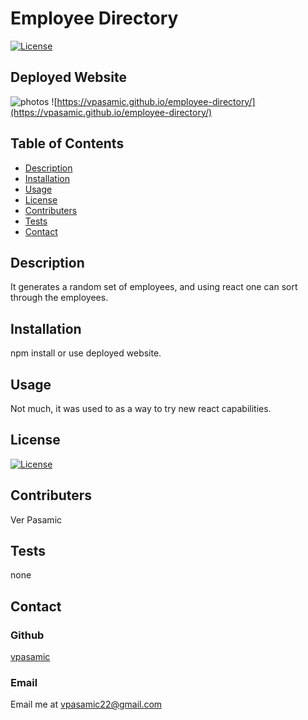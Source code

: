  # Employee Directory 

  [![License](https://img.shields.io/badge/License-MIT-blue.svg)](https://opensource.org/licenses/MIT)
  
  ## Deployed Website
  
  ![photos](https://user-images.githubusercontent.com/70293668/98510863-b5d31080-2218-11eb-8598-165946ca8fea.JPG)
  ![https://vpasamic.github.io/employee-directory/](https://vpasamic.github.io/employee-directory/)
  
  ## Table of Contents
  - [Description](#Description)
  - [Installation](#Installation)
  - [Usage](#Usage)
  - [License](#License)
  - [Contributers](#Contributers)
  - [Tests](#Tests)
  - [Contact](#Contact)

  ## Description
  It generates a random set of employees, and using react one can sort through the employees. 

  ## Installation
  npm install or use deployed website.

  ## Usage
  Not much, it was used to as a way to try new react capabilities.

  ## License
  [![License](https://img.shields.io/badge/License-MIT-blue.svg)](https://opensource.org/licenses/MIT)

  ## Contributers
  Ver Pasamic

  ## Tests
  none
  
  ## Contact
  ### Github
  [vpasamic](https://github.com/vpasamic)
 
  ### Email
  Email me at vpasamic22@gmail.com
